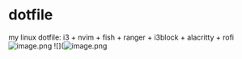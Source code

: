 # dotfile
my linux dotfile: i3 + nvim + fish + ranger + i3block + alacritty + rofi
![image.png](https://i.loli.net/2020/03/28/g4FZGQizqKjM2XT.png)
![](![image.png](https://i.loli.net/2020/03/28/g4FZGQizqKjM2XT.png)
